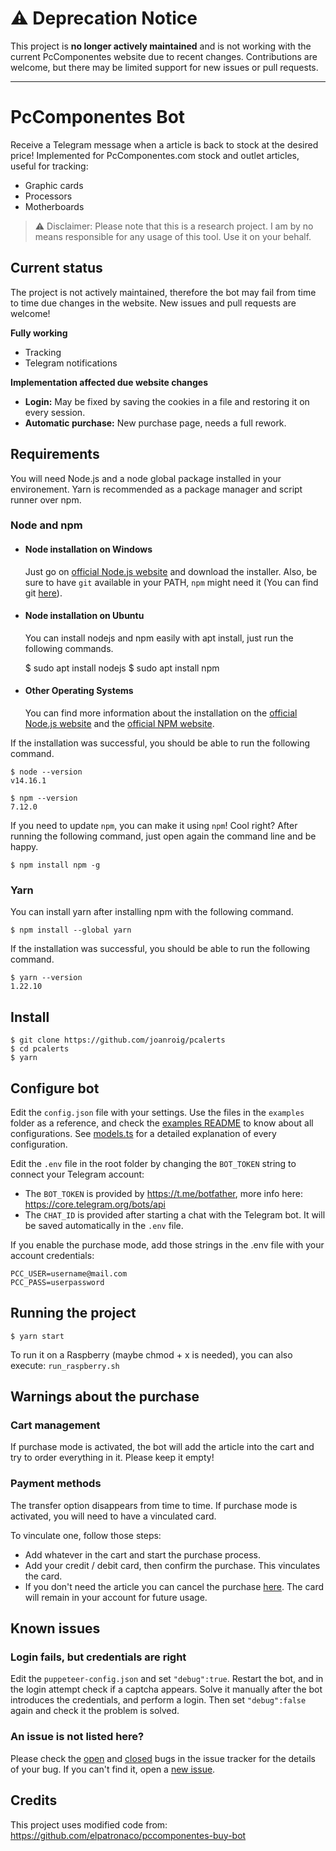 # ⚠️ Deprecation Notice

This project is **no longer actively maintained** and is not working with the current PcComponentes website due to recent changes. Contributions are welcome, but there may be limited support for new issues or pull requests.

---

# PcComponentes Bot

Receive a Telegram message when a article is back to stock at the desired price!
Implemented for PcComponentes.com stock and outlet articles, useful for tracking:

- Graphic cards
- Processors
- Motherboards

> ⚠️ Disclaimer: Please note that this is a research project. I am by no means responsible for any usage of this tool. Use it on your behalf.

## Current status

The project is not actively maintained, therefore the bot may fail from time to time due changes in the website. New issues and pull requests are welcome!

**Fully working**

- Tracking
- Telegram notifications

**Implementation affected due website changes**

- **Login:** May be fixed by saving the cookies in a file and restoring it on every session.
- **Automatic purchase:** New purchase page, needs a full rework.

## Requirements

You will need Node.js and a node global package installed in your environement. Yarn is recommended as a package manager and script runner over npm.

### Node and npm

- #### Node installation on Windows

  Just go on [official Node.js website](https://nodejs.org/) and download the installer.
  Also, be sure to have `git` available in your PATH, `npm` might need it (You can find git [here](https://git-scm.com/)).

- #### Node installation on Ubuntu

  You can install nodejs and npm easily with apt install, just run the following commands.

  $ sudo apt install nodejs
  $ sudo apt install npm

- #### Other Operating Systems

  You can find more information about the installation on the [official Node.js website](https://nodejs.org/) and the [official NPM website](https://npmjs.org/).

If the installation was successful, you should be able to run the following command.

    $ node --version
    v14.16.1

    $ npm --version
    7.12.0

If you need to update `npm`, you can make it using `npm`! Cool right? After running the following command, just open again the command line and be happy.

    $ npm install npm -g

### Yarn

You can install yarn after installing npm with the following command.

    $ npm install --global yarn

If the installation was successful, you should be able to run the following command.

    $ yarn --version
    1.22.10

## Install

    $ git clone https://github.com/joanroig/pcalerts
    $ cd pcalerts
    $ yarn

## Configure bot

Edit the `config.json` file with your settings. Use the files in the `examples` folder as a reference, and check the [examples README](/examples/README.md) to know about all configurations. See [models.ts](src/models.ts) for a detailed explanation of every configuration.

Edit the `.env` file in the root folder by changing the `BOT_TOKEN` string to connect your Telegram account:

- The `BOT_TOKEN` is provided by https://t.me/botfather, more info here: https://core.telegram.org/bots/api
- The `CHAT_ID` is provided after starting a chat with the Telegram bot. It will be saved automatically in the `.env` file.

If you enable the purchase mode, add those strings in the .env file with your account credentials:

    PCC_USER=username@mail.com
    PCC_PASS=userpassword

## Running the project

    $ yarn start

To run it on a Raspberry (maybe chmod + x is needed), you can also execute: `run_raspberry.sh`

## Warnings about the purchase

### Cart management

If purchase mode is activated, the bot will add the article into the cart and try to order everything in it. Please keep it empty!

### Payment methods

The transfer option disappears from time to time. If purchase mode is activated, you will need to have a vinculated card.

To vinculate one, follow those steps:

- Add whatever in the cart and start the purchase process.
- Add your credit / debit card, then confirm the purchase. This vinculates the card.
- If you don't need the article you can cancel the purchase [here](https://www.pccomponentes.com/usuarios/panel/mis-pedidos-y-facturas). The card will remain in your account for future usage.

## Known issues

### Login fails, but credentials are right

Edit the `puppeteer-config.json` and set `"debug":true`.
Restart the bot, and in the login attempt check if a captcha appears. Solve it manually after the bot introduces the credentials, and perform a login.
Then set `"debug":false` again and check it the problem is solved.

### An issue is not listed here?

Please check the [open](https://github.com/joanroig/pccomponentes-bot/labels/bug) and [closed](https://github.com/joanroig/pccomponentes-bot/issues?q=is%3Aclosed+label%3Abug) bugs in the issue tracker for the details of your bug. If you can't find it, open a [new issue](https://github.com/joanroig/pccomponentes-bot/issues/new?assignees=joanroig&labels=bug&template=bug_report.md&title=%5BBUG%5D+).

## Credits

This project uses modified code from: https://github.com/elpatronaco/pccomponentes-buy-bot
